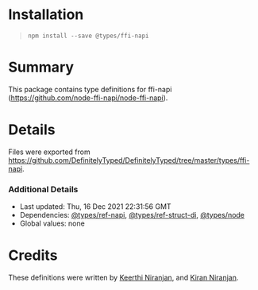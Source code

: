 # Installation
> `npm install --save @types/ffi-napi`

# Summary
This package contains type definitions for ffi-napi (https://github.com/node-ffi-napi/node-ffi-napi).

# Details
Files were exported from https://github.com/DefinitelyTyped/DefinitelyTyped/tree/master/types/ffi-napi.

### Additional Details
 * Last updated: Thu, 16 Dec 2021 22:31:56 GMT
 * Dependencies: [@types/ref-napi](https://npmjs.com/package/@types/ref-napi), [@types/ref-struct-di](https://npmjs.com/package/@types/ref-struct-di), [@types/node](https://npmjs.com/package/@types/node)
 * Global values: none

# Credits
These definitions were written by [Keerthi Niranjan](https://github.com/keerthi16), and [Kiran Niranjan](https://github.com/KiranNiranjan).
